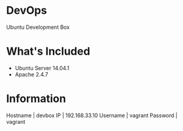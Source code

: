 # DevOps
Ubuntu Development Box

# What's Included
- Ubuntu Server 14.04.1
- Apache 2.4.7

# Information

Hostname  | devbox
IP        | 192.168.33.10
Username  | vagrant
Password  | vagrant
